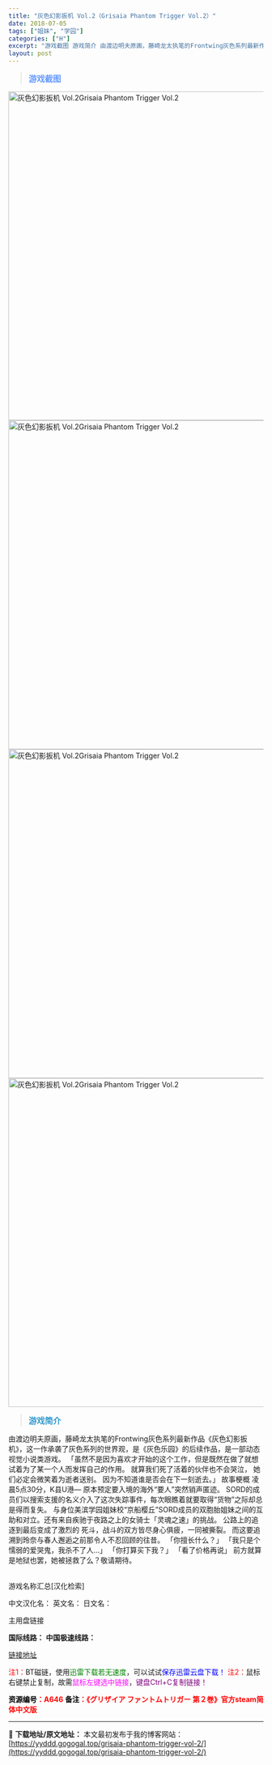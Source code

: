 ```yaml
---
title: "灰色幻影扳机 Vol.2（Grisaia Phantom Trigger Vol.2）"
date: 2018-07-05
tags: ["姐妹", "学园"]
categories: ["H"]
excerpt: "游戏截图 游戏简介 由渡边明夫原画，藤崎龙太执笔的Frontwing灰色系列最新作品《灰色幻影扳机》，这一作承袭了灰色系列的世界观，是《灰色乐园》的后续作品，是一部动态视觉小说类游戏。 「虽然不是因为喜欢才开始的这个工作，但是既然在做了就想试着为了某一个人而发挥自己的作用。 就算我们死了活着的伙伴也&hellip;"
layout: post
---
```


<div>
<blockquote><b><span style="font-size: 12pt; color: #6699ff;">游戏截图</span></b></blockquote>
<div><img title="点击放大" src="https://yyddd.gogogal.top/wp-content/uploads/2025/04/20250429_681101d722800.webp" alt="灰色幻影扳机 Vol.2Grisaia Phantom Trigger Vol.2" width="650" /></div>
<div><img title="点击放大" src="https://yyddd.gogogal.top/wp-content/uploads/2025/04/20250429_681101d8babb0.webp" alt="灰色幻影扳机 Vol.2Grisaia Phantom Trigger Vol.2" width="650" /></div>
<div><img title="点击放大" src="https://yyddd.gogogal.top/wp-content/uploads/2025/04/20250429_681101dc59fcb.webp" alt="灰色幻影扳机 Vol.2Grisaia Phantom Trigger Vol.2" width="650" /></div>
<div><img title="点击放大" src="https://yyddd.gogogal.top/wp-content/uploads/2025/04/20250429_681101de2018c.webp" alt="灰色幻影扳机 Vol.2Grisaia Phantom Trigger Vol.2" width="650" /></div>
<blockquote><b><span style="font-size: 12pt; color: #3399cc;">游戏简介</span></b></blockquote>
<div>由渡边明夫原画，藤崎龙太执笔的Frontwing灰色系列最新作品《灰色幻影扳机》，这一作承袭了灰色系列的世界观，是《灰色乐园》的后续作品，是一部动态视觉小说类游戏。
「虽然不是因为喜欢才开始的这个工作，但是既然在做了就想试着为了某一个人而发挥自己的作用。
就算我们死了活着的伙伴也不会哭泣，
她们必定会微笑着为逝者送别。
因为不知道谁是否会在下一刻逝去。」
故事梗概
凌晨5点30分，K县U港—
原本预定要入境的海外“要人”突然销声匿迹。
SORD的成员们以搜索支援的名义介入了这次失踪事件，每次眼瞧着就要取得“货物”之际却总是得而复失。
与身位美滨学园姐妹校“京船樱丘”SORD成员的双胞胎姐妹之间的互助和对立。还有来自疾驰于夜路之上的女骑士「灵魂之速」的挑战。
公路上的追逐到最后变成了激烈的 死斗，战斗的双方皆尽身心俱疲，一同被撕裂。
而这要追溯到玲奈与春人邂逅之前那令人不忍回顾的往昔。
「你擅长什么？」
「我只是个懦弱的爱哭鬼，我杀不了人…」
「你打算买下我？」
「看了价格再说」
前方就算是地狱也罢，她被拯救了么？敬请期待。</div>
&nbsp;

游戏名称汇总[汉化检索]

中文汉化名：
英文名：
日文名：
</div>
<div class="panel panel-primary">
<div class="panel-heading">主用盘链接</div>
<div class="panel-body">

<b>国际线路：</b>
<b>中国极速线路：</b>

<!--wechatfans start-->

<a href="https://pan.xunlei.com/s/VORVN01OzeIMf3cXpJoomWTGA1?pwd=f6tx#">链接地址</a>

<!--wechatfans end-->
<span style="color: #ff0000;">注1：</span>BT磁链，使用<span style="color: #008000;">迅雷下载若无速度</span>，可以试试<span style="color: #0000ff;">保存迅雷云盘下载！</span>
<span style="color: #ff0000;">注2：</span>鼠标右键禁止复制，故需<span style="color: #ff00ff;">鼠标左键选中链接</span>，<span style="color: #800080;">键盘Ctrl+C复制链接！</span>

</div>
<div class="panel-footer"><span style="color: #ff0000;"><b><span style="color: #000000;">资源编号</span>：A646</b></span>
<span style="color: #ff0000;"><b><span style="color: #000000;">备注</span>：《グリザイア ファントムトリガー 第２巻》官方steam简体中文版</b></span></div>
</div>

---
📖 **下载地址/原文地址：** 本文最初发布于我的博客网站：[https://yyddd.gogogal.top/grisaia-phantom-trigger-vol-2/](https://yyddd.gogogal.top/grisaia-phantom-trigger-vol-2/)

